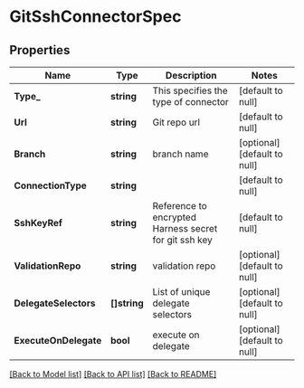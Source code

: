 # GitSshConnectorSpec

## Properties
Name | Type | Description | Notes
------------ | ------------- | ------------- | -------------
**Type_** | **string** | This specifies the type of connector | [default to null]
**Url** | **string** | Git repo url | [default to null]
**Branch** | **string** | branch name | [optional] [default to null]
**ConnectionType** | **string** |  | [default to null]
**SshKeyRef** | **string** | Reference to encrypted Harness secret for git ssh key | [default to null]
**ValidationRepo** | **string** | validation repo | [optional] [default to null]
**DelegateSelectors** | **[]string** | List of unique delegate selectors | [optional] [default to null]
**ExecuteOnDelegate** | **bool** | execute on delegate | [optional] [default to null]

[[Back to Model list]](../README.md#documentation-for-models) [[Back to API list]](../README.md#documentation-for-api-endpoints) [[Back to README]](../README.md)

